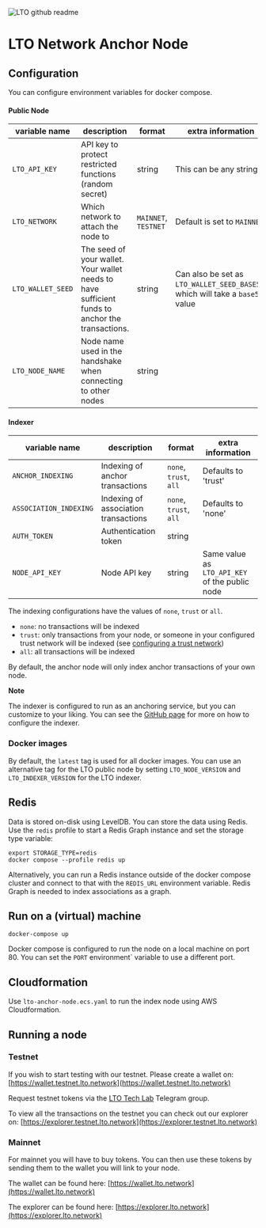 ![LTO github readme](https://user-images.githubusercontent.com/100821/196711741-96cd4ba5-932a-4e95-b420-42d4d61c21fd.png)

# LTO Network Anchor Node

## Configuration

You can configure environment variables for docker compose.

#### Public Node

| variable name          | description                                                                                     | format                 | extra information                                                             |
| ---------------------- | ----------------------------------------------------------------------------------------------- | ---------------------- | ----------------------------------------------------------------------------- |
| `LTO_API_KEY`          | API key to protect restricted functions (random secret)                                         | string                 | This can be any string                                                        |
| `LTO_NETWORK`          | Which network to attach the node to                                                             | `MAINNET`, `TESTNET`   | Default is set to `MAINNET`                                                   |
| `LTO_WALLET_SEED`      | The seed of your wallet. Your wallet needs to have sufficient funds to anchor the transactions. | string                 | Can also be set as `LTO_WALLET_SEED_BASE58`, which will take a `base58` value |
| `LTO_NODE_NAME`        | Node name used in the handshake when connecting to other nodes                                  | string                 |

#### Indexer

| variable name          | description                                                                                     | format                 | extra information                                                             |
| ---------------------- | ----------------------------------------------------------------------------------------------- | ---------------------- | ----------------------------------------------------------------------------- |
| `ANCHOR_INDEXING`        | Indexing of anchor transactions                          | `none`, `trust`, `all`                  | Defaults to 'trust' |
| `ASSOCIATION_INDEXING`   | Indexing of association transactions                     | `none`, `trust`, `all`                  | Defaults to 'none'  |
| `AUTH_TOKEN`             | Authentication token                                     | string                                  |         |
| `NODE_API_KEY`           | Node API key	                                          | string                                  | Same value as `LTO_API_KEY` of the public node |

The indexing configurations have the values of `none`, `trust` or `all`.

- `none`: no transactions will be indexed
- `trust`: only transactions from your node, or someone in your configured trust network will be indexed (see [configuring a trust network](https://docs.ltonetwork.com/v/edge/identity-node/configuration-1/configuration))
- `all`: all transactions will be indexed

By default, the anchor node will only index anchor transactions of your own node.

**Note**

The indexer is configured to run as an anchoring service, but you can customize to your liking. You can see the [GitHub page](https://github.com/ltonetwork/indexer#configuration) for more on how to configure the indexer.

### Docker images

By default, the `latest` tag is used for all docker images. You can use an alternative tag for the LTO public node by setting `LTO_NODE_VERSION` and `LTO_INDEXER_VERSION` for the LTO indexer.

## Redis

Data is stored on-disk using LevelDB. You can store the data using Redis. Use the `redis` profile to start a Redis Graph instance and set the storage type variable:

```
export STORAGE_TYPE=redis
docker compose --profile redis up
```

Alternatively, you can run a Redis instance outside of the docker compose cluster and connect to that with the `REDIS_URL` environment variable. Redis Graph is needed to index associations as a graph.

## Run on a (virtual) machine

```
docker-compose up
```
    
Docker compose is configured to run the node on a local machine on port 80. You can set the `PORT` environment` variable to use a different port.

## Cloudformation

Use `lto-anchor-node.ecs.yaml` to run the index node using AWS Cloudformation.

## Running a node

### Testnet
 
If you wish to start testing with our testnet. Please create a wallet on: [https://wallet.testnet.lto.network](https://wallet.testnet.lto.network)
 
Request testnet tokens via the [LTO Tech Lab](https://t.me/ltotech) Telegram group.
 
To view all the transactions on the testnet you can check out our explorer on: [https://explorer.testnet.lto.network](https://explorer.testnet.lto.network)
 
### Mainnet
 
For mainnet you will have to buy tokens. You can then use these tokens by sending them to the wallet you will link to your node.
 
The wallet can be found here: [https://wallet.lto.network](https://wallet.lto.network)
 
The explorer can be found here: [https://explorer.lto.network](https://explorer.lto.network)
